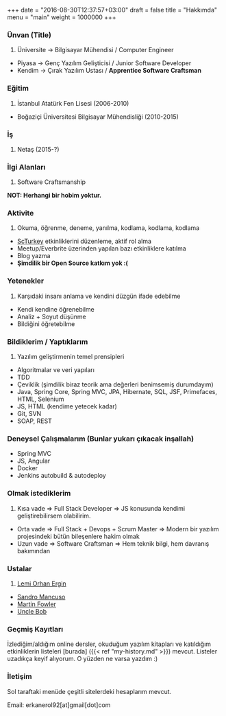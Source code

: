+++
date = "2016-08-30T12:37:57+03:00"
draft = false
title = "Hakkımda"
menu = "main"
weight = 1000000
+++

### Ünvan (Title)
1. Üniversite -> Bilgisayar Mühendisi / Computer Engineer
* Piyasa -> Genç Yazılım Gelişticisi / Junior Software Developer
* Kendim -> Çırak Yazılım Ustası / **Apprentice Software Craftsman**

<!--more-->

### Eğitim
1. İstanbul Atatürk Fen Lisesi (2006-2010)
* Boğaziçi Üniversitesi Bilgisayar Mühendisliği (2010-2015)

### İş
1. Netaş (2015-?)


### İlgi Alanları
1. Software Craftsmanship

**NOT: Herhangi bir hobim yoktur.**


### Aktivite
1. Okuma, öğrenme, deneme, yanılma, kodlama, kodlama, kodlama
* [ScTurkey](www.meetup.com/Software-Craftsmanship-Turkey) etkinliklerini düzenleme, aktif rol alma
* Meetup/Everbrite üzerinden yapılan bazı etkinliklere katılma
* Blog yazma
* **Şimdilik bir Open Source katkım yok :(**

### Yetenekler
1. Karşıdaki insanı anlama ve kendini düzgün ifade edebilme 
* Kendi kendine öğrenebilme
* Analiz + Soyut düşünme
* Bildiğini öğretebilme 


### Bildiklerim / Yaptıklarım
1. Yazılım geliştirmenin temel prensipleri
* Algoritmalar ve veri yapıları
* TDD 
* Çeviklik (şimdilik biraz teorik ama değerleri benimsemiş durumdayım)
* Java, Spring Core, Spring MVC, JPA, Hibernate, SQL, JSF, Primefaces, HTML, Selenium
* JS, HTML (kendime yetecek kadar)
* Git, SVN
* SOAP, REST

### Deneysel Çalışmalarım (Bunlar yukarı çıkacak inşallah)
* Spring MVC
* JS, Angular
* Docker
* Jenkins autobuild & autodeploy


### Olmak istediklerim
1. Kısa vade => Full Stack Developer => JS konusunda kendimi geliştirebilirsem olabilirim.
* Orta vade =>  Full Stack + Devops + Scrum Master => Modern bir yazılım projesindeki bütün bileşenlere hakim olmak
* Uzun vade => Software Craftsman => Hem teknik bilgi, hem davranış bakımından


### Ustalar
1. [Lemi Orhan Ergin](http://www.lemiorhanergin.com/)
* [Sandro Mancuso](http://codurance.com/blog/author/sandro-mancuso/)
* [Martin Fowler](http://martinfowler.com/)
* [Uncle Bob](https://sites.google.com/site/unclebobconsultingllc/)

### Geçmiş Kayıtları

İzlediğim/aldığım online dersler, okuduğum yazılım kitapları ve katıldığım etkinliklerin listeleri [burada]  ({{< ref "my-history.md" >}}) mevcut. Listeler uzadıkça keyif alıyorum. O yüzden ne varsa yazdım :)	

### İletişim
Sol taraftaki menüde çeşitli sitelerdeki hesaplarım mevcut. 

Email: erkanerol92[at]gmail[dot]com

